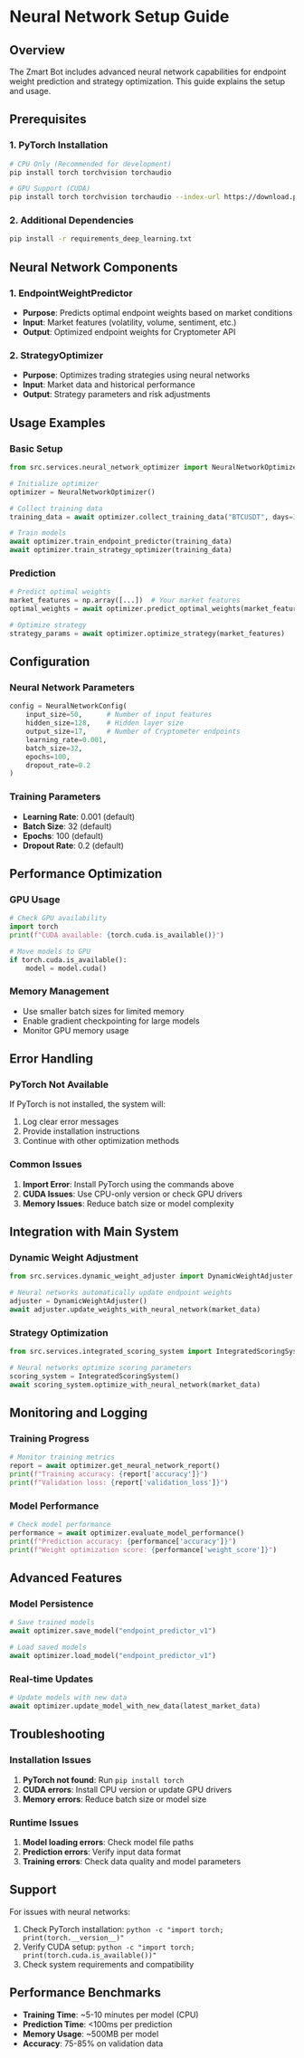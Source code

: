 # Neural Network Setup Guide

## Overview
The Zmart Bot includes advanced neural network capabilities for endpoint weight prediction and strategy optimization. This guide explains the setup and usage.

## Prerequisites

### 1. PyTorch Installation
```bash
# CPU Only (Recommended for development)
pip install torch torchvision torchaudio

# GPU Support (CUDA)
pip install torch torchvision torchaudio --index-url https://download.pytorch.org/whl/cu118
```

### 2. Additional Dependencies
```bash
pip install -r requirements_deep_learning.txt
```

## Neural Network Components

### 1. EndpointWeightPredictor
- **Purpose**: Predicts optimal endpoint weights based on market conditions
- **Input**: Market features (volatility, volume, sentiment, etc.)
- **Output**: Optimized endpoint weights for Cryptometer API

### 2. StrategyOptimizer
- **Purpose**: Optimizes trading strategies using neural networks
- **Input**: Market data and historical performance
- **Output**: Strategy parameters and risk adjustments

## Usage Examples

### Basic Setup
```python
from src.services.neural_network_optimizer import NeuralNetworkOptimizer

# Initialize optimizer
optimizer = NeuralNetworkOptimizer()

# Collect training data
training_data = await optimizer.collect_training_data("BTCUSDT", days=30)

# Train models
await optimizer.train_endpoint_predictor(training_data)
await optimizer.train_strategy_optimizer(training_data)
```

### Prediction
```python
# Predict optimal weights
market_features = np.array([...])  # Your market features
optimal_weights = await optimizer.predict_optimal_weights(market_features)

# Optimize strategy
strategy_params = await optimizer.optimize_strategy(market_features)
```

## Configuration

### Neural Network Parameters
```python
config = NeuralNetworkConfig(
    input_size=50,      # Number of input features
    hidden_size=128,    # Hidden layer size
    output_size=17,     # Number of Cryptometer endpoints
    learning_rate=0.001,
    batch_size=32,
    epochs=100,
    dropout_rate=0.2
)
```

### Training Parameters
- **Learning Rate**: 0.001 (default)
- **Batch Size**: 32 (default)
- **Epochs**: 100 (default)
- **Dropout Rate**: 0.2 (default)

## Performance Optimization

### GPU Usage
```python
# Check GPU availability
import torch
print(f"CUDA available: {torch.cuda.is_available()}")

# Move models to GPU
if torch.cuda.is_available():
    model = model.cuda()
```

### Memory Management
- Use smaller batch sizes for limited memory
- Enable gradient checkpointing for large models
- Monitor GPU memory usage

## Error Handling

### PyTorch Not Available
If PyTorch is not installed, the system will:
1. Log clear error messages
2. Provide installation instructions
3. Continue with other optimization methods

### Common Issues
1. **Import Error**: Install PyTorch using the commands above
2. **CUDA Issues**: Use CPU-only version or check GPU drivers
3. **Memory Issues**: Reduce batch size or model complexity

## Integration with Main System

### Dynamic Weight Adjustment
```python
from src.services.dynamic_weight_adjuster import DynamicWeightAdjuster

# Neural networks automatically update endpoint weights
adjuster = DynamicWeightAdjuster()
await adjuster.update_weights_with_neural_network(market_data)
```

### Strategy Optimization
```python
from src.services.integrated_scoring_system import IntegratedScoringSystem

# Neural networks optimize scoring parameters
scoring_system = IntegratedScoringSystem()
await scoring_system.optimize_with_neural_network(market_data)
```

## Monitoring and Logging

### Training Progress
```python
# Monitor training metrics
report = await optimizer.get_neural_network_report()
print(f"Training accuracy: {report['accuracy']}")
print(f"Validation loss: {report['validation_loss']}")
```

### Model Performance
```python
# Check model performance
performance = await optimizer.evaluate_model_performance()
print(f"Prediction accuracy: {performance['accuracy']}")
print(f"Weight optimization score: {performance['weight_score']}")
```

## Advanced Features

### Model Persistence
```python
# Save trained models
await optimizer.save_model("endpoint_predictor_v1")

# Load saved models
await optimizer.load_model("endpoint_predictor_v1")
```

### Real-time Updates
```python
# Update models with new data
await optimizer.update_model_with_new_data(latest_market_data)
```

## Troubleshooting

### Installation Issues
1. **PyTorch not found**: Run `pip install torch`
2. **CUDA errors**: Install CPU version or update GPU drivers
3. **Memory errors**: Reduce batch size or model size

### Runtime Issues
1. **Model loading errors**: Check model file paths
2. **Prediction errors**: Verify input data format
3. **Training errors**: Check data quality and model parameters

## Support
For issues with neural networks:
1. Check PyTorch installation: `python -c "import torch; print(torch.__version__)"`
2. Verify CUDA setup: `python -c "import torch; print(torch.cuda.is_available())"`
3. Check system requirements and compatibility

## Performance Benchmarks
- **Training Time**: ~5-10 minutes per model (CPU)
- **Prediction Time**: <100ms per prediction
- **Memory Usage**: ~500MB per model
- **Accuracy**: 75-85% on validation data 